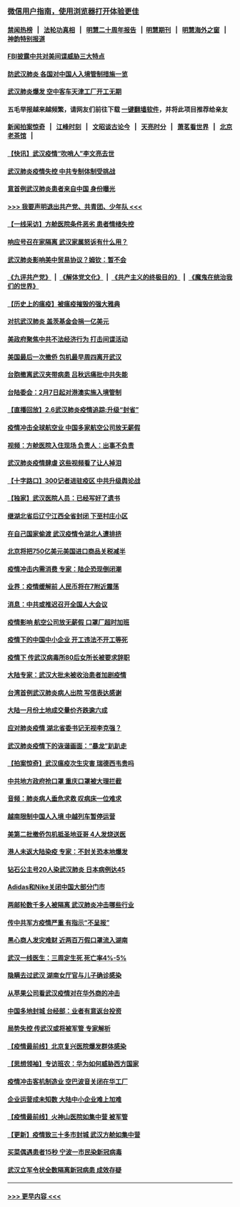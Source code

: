 ### [微信用户指南，使用浏览器打开体验更佳](https://github.com/gfw-breaker/banned-news1/blob/master/indexes/wechat-guide.md?t=0)
#### [禁闻热榜](热点新闻.md?t=0)  &nbsp;&nbsp;|&nbsp;&nbsp; [法轮功真相](https://github.com/gfw-breaker/truth/blob/master/README.md?t=0) &nbsp;&nbsp;|&nbsp;&nbsp; [明慧二十周年报告](https://github.com/gfw-breaker/mh-reports/blob/master/README.md?t=0) &nbsp;&nbsp;|&nbsp;&nbsp;[明慧期刊](https://github.com/gfw-breaker/mh-qikan) &nbsp;&nbsp;|&nbsp;&nbsp; [明慧海外之窗](https://github.com/gfw-breaker/mh-news/blob/master/README.md?t=0) &nbsp;&nbsp;|&nbsp;&nbsp; [神韵特别报道](https://github.com/gfw-breaker/mh-news/blob/master/shenyun.md?t=0)
#### [FBI披露中共对美间谍威胁三大特点](../pages/nsc413/n11849700.md?t=02070344) 
#### [防武汉肺炎 各国对中国人入境管制措施一览](../pages/nsc413/n11838726.md?t=02070344) 
#### [武汉肺炎爆发 空中客车天津工厂开工无期](../pages/nsc413/n11849634.md?t=02070344) 
#### 五毛举报越来越频繁，请网友们前往下载 [一键翻墙软件](https://github.com/gfw-breaker/ssr-accounts)，并将此项目推荐给亲友
#### [新闻拍案惊奇](https://github.com/gfw-breaker/banned-news1/blob/master/pages/link4.md) &nbsp;&nbsp;|&nbsp;&nbsp; [江峰时刻](https://github.com/gfw-breaker/banned-news1/blob/master/pages/link4.md) &nbsp;&nbsp;|&nbsp;&nbsp; [文昭谈古论今](https://github.com/gfw-breaker/banned-news1/blob/master/pages/link4.md) &nbsp;&nbsp;|&nbsp;&nbsp; [天亮时分](https://github.com/gfw-breaker/banned-news1/blob/master/pages/link4.md) &nbsp;&nbsp;|&nbsp;&nbsp; [萧茗看世界](https://github.com/gfw-breaker/banned-news1/blob/master/pages/link4.md) &nbsp;&nbsp;|&nbsp;&nbsp; [北京老茶馆](https://github.com/gfw-breaker/banned-news1/blob/master/pages/link4.md) &nbsp;&nbsp;|&nbsp;&nbsp; 
#### [【快讯】武汉疫情“吹哨人”李文亮去世](../pages/nsc413/n11849459.md?t=02070344) 
#### [武汉肺炎疫情失控 中共专制体制受挑战](../pages/nsc413/n11849457.md?t=02070344) 
#### [意首例武汉肺炎患者来自中国 身份曝光](../pages/nsc413/n11849454.md?t=02070344) 
#### [>>> 我要声明退出共产党、共青团、少年队 <<<](https://github.com/begood0513/goodnews/blob/master/quit/letter.md) 
#### [【一线采访】方舱医院条件恶劣 患者情绪失控](../pages/nsc413/n11848910.md?t=02070344) 
#### [响应号召在家隔离 武汉家属怒诉有什么用？](../pages/nsc413/n11849412.md?t=02070344) 
#### [武汉肺炎影响美中贸易协议？姆钦：暂不会](../pages/nsc413/n11849497.md?t=02070344) 
#### [《九评共产党》](https://github.com/begood0513/9ping.md/blob/master/README.md) &nbsp;|&nbsp; [《解体党文化》](../../../../jtdwh.md/blob/master/README.md)  &nbsp;|&nbsp; [《共产主义的终极目的》](../../../../gczydzjmd.md/blob/master/README.md) &nbsp;|&nbsp; [《魔鬼在统治我们的世界》](../../../../mgztzwmdsj.md/blob/master/README.md) 
#### [【历史上的瘟疫】被瘟疫摧毁的强大雅典](../pages/nsc413/n11849036.md?t=02070344) 
#### [对抗武汉肺炎 盖茨基金会捐一亿美元](../pages/nsc413/n11848953.md?t=02070344) 
#### [美政府聚焦中共不法经济行为 打击间谍活动](../pages/nsc413/n11849322.md?t=02070344) 
#### [美国最后一次撤侨 包机最早周四离开武汉](../pages/nsc413/n11849395.md?t=02070344) 
#### [台胞撤离武汉夹带病患 吕秋远痛批中共失能](../pages/nsc413/n11849153.md?t=02070344) 
#### [台陆委会：2月7日起对港澳实施入境管制](../pages/nsc413/n11848681.md?t=02070344) 
#### [【直播回放】2.6武汉肺炎疫情追踪:升级“封省”](../pages/nsc413/n11848948.md?t=02070344) 
#### [疫情冲击全球航空业 中国多家航空公司放无薪假](../pages/nsc413/n11849188.md?t=02070344) 
#### [视频：方舱医院入住现场 负责人：出事不负责](../pages/nsc413/n11845312.md?t=02070344) 
#### [武汉肺炎疫情肆虐 这些视频看了让人掉泪](../pages/nsc413/n11848904.md?t=02070344) 
#### [【十字路口】300记者进驻疫区 中共升级舆论战](../pages/nsc413/n11847578.md?t=02070344) 
#### [【独家】武汉医院人员：已经写好了遗书](../pages/nsc413/n11848942.md?t=02070344) 
#### [继湖北省后辽宁江西全省封闭 下至村庄小区](../pages/nsc413/n11848814.md?t=02070344) 
#### [在自己国家偷渡 武汉疫情令湖北人遭排挤](../pages/nsc413/n11848737.md?t=02070344) 
#### [北京将把750亿美元美国进口商品关税减半](../pages/nsc413/n11848896.md?t=02070344) 
#### [疫情冲击内需消费 专家：陆企恐现倒闭潮](../pages/nsc413/n11849265.md?t=02070344) 
#### [业界：疫情缓解前 人民币将在7附近震荡](../pages/nsc413/n11848445.md?t=02070344) 
#### [消息：中共或推迟召开全国人大会议](../pages/nsc413/n11848698.md?t=02070344) 
#### [疫情影响 航空公司放无薪假 口罩厂超时加班](../pages/nsc413/n11848173.md?t=02070344) 
#### [疫情下的中国中小企业 开工违法不开工等死](../pages/nsc413/n11848520.md?t=02070344) 
#### [疫情下 传武汉病毒所80后女所长被要求辞职](../pages/nsc413/n11842494.md?t=02070344) 
#### [大陆专家：武汉大批未被收治患者加剧疫情](../pages/nsc413/n11848163.md?t=02070344) 
#### [台湾首例武汉肺炎病人出院 写信表达感谢](../pages/nsc413/n11848408.md?t=02070344) 
#### [大陆一月份土地成交量价齐跌逾六成](../pages/nsc413/n11847770.md?t=02070344) 
#### [应对肺炎疫情 湖北省委书记无视李克强？](../pages/nsc413/n11848018.md?t=02070344) 
#### [武汉肺炎疫情下的诙谐画面：“暴龙”趴趴走](../pages/nsc413/n11848057.md?t=02070344) 
#### [【拍案惊奇】武汉瘟疫次生灾害 瑞德西韦贵吗](../pages/nsc413/n11847587.md?t=02070344) 
#### [中共地方政府抢口罩 重庆口罩被大理拦截](../pages/nsc413/n11848150.md?t=02070344) 
#### [音频：肺炎病人垂危求救 叹病床一位难求](../pages/nsc413/n11847883.md?t=02070344) 
#### [越南限制中国人入境 中越列车暂停运营](../pages/nsc413/n11847844.md?t=02070344) 
#### [美第二批撤侨包机抵圣地亚哥 4人发烧送医](../pages/nsc413/n11847923.md?t=02070344) 
#### [港人未返大陆染疫 专家：不封关恐本地爆发](../pages/nsc413/n11848021.md?t=02070344) 
#### [钻石公主号20人染武汉肺炎 日本病例达45](../pages/nsc413/n11847823.md?t=02070344) 
#### [Adidas和Nike关闭中国大部分门市](../pages/nsc413/n11847720.md?t=02070344) 
#### [两邮轮数千多人被隔离 武汉肺炎冲击哪些行业](../pages/nsc413/n11847456.md?t=02070344) 
#### [传中共军方疫情严重 有指示“不呈报”](../pages/nsc413/n11847828.md?t=02070344) 
#### [黑心商人发灾难财 近两百万假口罩流入湖南](../pages/nsc413/n11847794.md?t=02070344) 
#### [武汉一线医生：三周定生死 死亡率4%-5%](../pages/nsc413/n11847780.md?t=02070344) 
#### [隐瞒去过武汉 湖南女厅官与儿子确诊感染](../pages/nsc413/n11847669.md?t=02070344) 
#### [从苹果公司看武汉疫情对在华外商的冲击](../pages/nsc413/n11847586.md?t=02070344) 
#### [中国多地封城 台经部：业者有意返台投资](../pages/nsc413/n11847732.md?t=02070344) 
#### [局势失控 传武汉或将被军管 专家解析](../pages/nsc413/n11847458.md?t=02070344) 
#### [【疫情最前线】北京复兴医院爆发群体感染](../pages/nsc413/n11847626.md?t=02070344) 
#### [【思想领袖】专访班农：华为如何威胁西方国家](../pages/nsc413/n11847306.md?t=02070344) 
#### [疫情冲击客机制造业 空巴波音关闭在华工厂](../pages/nsc413/n11847550.md?t=02070344) 
#### [企业运营成未知数 大陆中小企业难上加难](../pages/nsc413/n11847477.md?t=02070344) 
#### [【疫情最前线】火神山医院如集中营 被军管](../pages/nsc413/n11847524.md?t=02070344) 
#### [【更新】疫情致三十多市封城 武汉方舱如集中营](../pages/nsc413/n11801312.md?t=02070344) 
#### [买菜偶遇患者15秒 宁波一市民染新冠病毒](../pages/nsc413/n11847294.md?t=02070344) 
#### [武汉立军令状全数隔离新冠病患 成效存疑](../pages/nsc413/n11847328.md?t=02070344) 

----
#### [ >>> 更早内容 <<< ](../indexes/nsc413-earlier.md)
